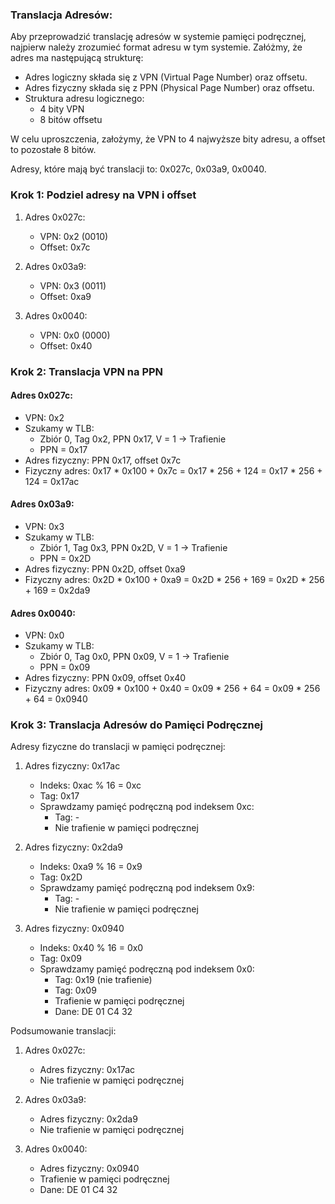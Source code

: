 ### Translacja Adresów:

Aby przeprowadzić translację adresów w systemie pamięci podręcznej, najpierw należy zrozumieć format adresu w tym systemie. Załóżmy, że adres ma następującą strukturę:

- Adres logiczny składa się z VPN (Virtual Page Number) oraz offsetu.
- Adres fizyczny składa się z PPN (Physical Page Number) oraz offsetu.
- Struktura adresu logicznego:
  - 4 bity VPN
  - 8 bitów offsetu

W celu uproszczenia, założymy, że VPN to 4 najwyższe bity adresu, a offset to pozostałe 8 bitów.

Adresy, które mają być translacji to: 0x027c, 0x03a9, 0x0040.

### Krok 1: Podziel adresy na VPN i offset

1. Adres 0x027c:
   - VPN: 0x2 (0010)
   - Offset: 0x7c

2. Adres 0x03a9:
   - VPN: 0x3 (0011)
   - Offset: 0xa9

3. Adres 0x0040:
   - VPN: 0x0 (0000)
   - Offset: 0x40

### Krok 2: Translacja VPN na PPN

#### Adres 0x027c:

- VPN: 0x2
- Szukamy w TLB:
  - Zbiór 0, Tag 0x2, PPN 0x17, V = 1 -> Trafienie
  - PPN = 0x17
- Adres fizyczny: PPN 0x17, offset 0x7c
- Fizyczny adres: 0x17 * 0x100 + 0x7c = 0x17 * 256 + 124 = 0x17 * 256 + 124 = 0x17ac

#### Adres 0x03a9:

- VPN: 0x3
- Szukamy w TLB:
  - Zbiór 1, Tag 0x3, PPN 0x2D, V = 1 -> Trafienie
  - PPN = 0x2D
- Adres fizyczny: PPN 0x2D, offset 0xa9
- Fizyczny adres: 0x2D * 0x100 + 0xa9 = 0x2D * 256 + 169 = 0x2D * 256 + 169 = 0x2da9

#### Adres 0x0040:

- VPN: 0x0
- Szukamy w TLB:
  - Zbiór 0, Tag 0x0, PPN 0x09, V = 1 -> Trafienie
  - PPN = 0x09
- Adres fizyczny: PPN 0x09, offset 0x40
- Fizyczny adres: 0x09 * 0x100 + 0x40 = 0x09 * 256 + 64 = 0x09 * 256 + 64 = 0x0940

### Krok 3: Translacja Adresów do Pamięci Podręcznej

Adresy fizyczne do translacji w pamięci podręcznej:

1. Adres fizyczny: 0x17ac
   - Indeks: 0xac % 16 = 0xc
   - Tag: 0x17
   - Sprawdzamy pamięć podręczną pod indeksem 0xc:
     - Tag: -
     - Nie trafienie w pamięci podręcznej

2. Adres fizyczny: 0x2da9
   - Indeks: 0xa9 % 16 = 0x9
   - Tag: 0x2D
   - Sprawdzamy pamięć podręczną pod indeksem 0x9:
     - Tag: -
     - Nie trafienie w pamięci podręcznej

3. Adres fizyczny: 0x0940
   - Indeks: 0x40 % 16 = 0x0
   - Tag: 0x09
   - Sprawdzamy pamięć podręczną pod indeksem 0x0:
     - Tag: 0x19 (nie trafienie)
     - Tag: 0x09
     - Trafienie w pamięci podręcznej
     - Dane: DE 01 C4 32

Podsumowanie translacji:

1. Adres 0x027c:
   - Adres fizyczny: 0x17ac
   - Nie trafienie w pamięci podręcznej

2. Adres 0x03a9:
   - Adres fizyczny: 0x2da9
   - Nie trafienie w pamięci podręcznej

3. Adres 0x0040:
   - Adres fizyczny: 0x0940
   - Trafienie w pamięci podręcznej
   - Dane: DE 01 C4 32